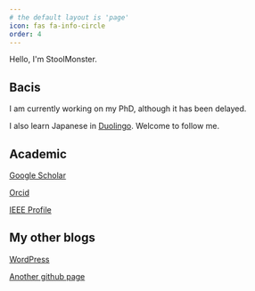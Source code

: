 ```yaml
---
# the default layout is 'page'
icon: fas fa-info-circle
order: 4
---
```


Hello, I'm StoolMonster.

## Bacis

I am currently working on my PhD, although it has been delayed.

I also learn Japanese in [Duolingo](https://www.duolingo.com/profile/Ujar0KxJ). Welcome to follow me.

## Academic

[Google Scholar](https://scholar.google.com/citations?user=oe8er6EAAAAJ)

[Orcid](https://orcid.org/0000-0002-2594-5866)

[IEEE Profile](https://ieeexplore.ieee.org/author/37090056752/)

## My other blogs 

[WordPress](https://lfw1996.wordpress.com/)

[Another github page](https://stoolmonster.github.io/alfolioblog/)
